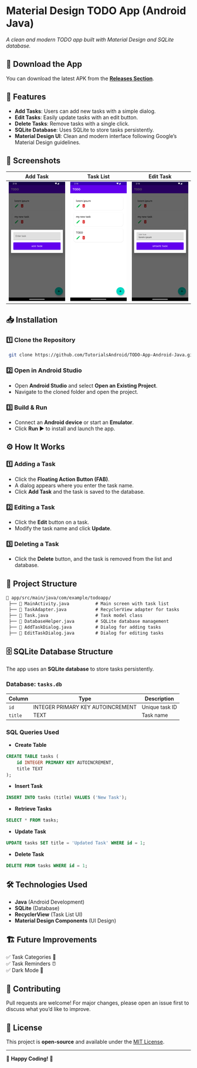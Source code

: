 # Material Design TODO App (Android Java)

_A clean and modern TODO app built with Material Design and SQLite database._

## 📲 Download the App
You can download the latest APK from the **[Releases Section](https://github.com/TutorialsAndroid/TODO-App-Android-Java/apk)**.

## 📌 Features
- **Add Tasks**: Users can add new tasks with a simple dialog.
- **Edit Tasks**: Easily update tasks with an edit button.
- **Delete Tasks**: Remove tasks with a single click.
- **SQLite Database**: Uses SQLite to store tasks persistently.
- **Material Design UI**: Clean and modern interface following Google’s Material Design guidelines.

## 📱 Screenshots

| Add Task                                | Task List                                 | Edit Task                                 |
|-----------------------------------------|-------------------------------------------|-------------------------------------------|
| ![Add Task](./screenshots/add_task.png) | ![Task List](./screenshots/task_list.png) | ![Edit Task](./screenshots/edit_task.png) |

## 📥 Installation

### **1️⃣ Clone the Repository**
```sh
 git clone https://github.com/TutorialsAndroid/TODO-App-Android-Java.git
```

### **2️⃣ Open in Android Studio**
- Open **Android Studio** and select **Open an Existing Project**.
- Navigate to the cloned folder and open the project.

### **3️⃣ Build & Run**
- Connect an **Android device** or start an **Emulator**.
- Click **Run ▶️** to install and launch the app.

## ⚙️ How It Works

### **1️⃣ Adding a Task**
- Click the **Floating Action Button (FAB)**.
- A dialog appears where you enter the task name.
- Click **Add Task** and the task is saved to the database.

### **2️⃣ Editing a Task**
- Click the **Edit** button on a task.
- Modify the task name and click **Update**.

### **3️⃣ Deleting a Task**
- Click the **Delete** button, and the task is removed from the list and database.

## 📂 Project Structure
```
📁 app/src/main/java/com/example/todoapp/
 ├── 📄 MainActivity.java          # Main screen with task list
 ├── 📄 TaskAdapter.java           # RecyclerView adapter for tasks
 ├── 📄 Task.java                  # Task model class
 ├── 📄 DatabaseHelper.java        # SQLite database management
 ├── 📄 AddTaskDialog.java         # Dialog for adding tasks
 ├── 📄 EditTaskDialog.java        # Dialog for editing tasks
```

## 🗄️ SQLite Database Structure
The app uses an **SQLite database** to store tasks persistently.

### **Database: `tasks.db`**
| Column | Type | Description |
|--------|------|-------------|
| `id` | INTEGER PRIMARY KEY AUTOINCREMENT | Unique task ID |
| `title` | TEXT | Task name |

### **SQL Queries Used**
- **Create Table**
```sql
CREATE TABLE tasks (
    id INTEGER PRIMARY KEY AUTOINCREMENT,
    title TEXT
);
```

- **Insert Task**
```sql
INSERT INTO tasks (title) VALUES ('New Task');
```

- **Retrieve Tasks**
```sql
SELECT * FROM tasks;
```

- **Update Task**
```sql
UPDATE tasks SET title = 'Updated Task' WHERE id = 1;
```

- **Delete Task**
```sql
DELETE FROM tasks WHERE id = 1;
```

## 🛠️ Technologies Used
- **Java** (Android Development)
- **SQLite** (Database)
- **RecyclerView** (Task List UI)
- **Material Design Components** (UI Design)

## 🏗️ Future Improvements
✅ Task Categories 📂  
✅ Task Reminders ⏰  
✅ Dark Mode 🌙

## 🙌 Contributing
Pull requests are welcome! For major changes, please open an issue first to discuss what you’d like to improve.

## 📜 License
This project is **open-source** and available under the [MIT License](LICENSE).

---
🚀 **Happy Coding!** 🚀